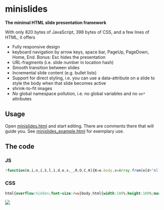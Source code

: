 # minislides

**The minimal HTML slide presentation framework**

With only 820 bytes of JavaScript, 398 bytes of CSS, and a few lines of HTML, it offers

* Fully responsive design
* keyboard navigation by arrow keys, space bar, PageUp, PageDown, Home, End.
  Bonus: Esc hides the presentation
* URL-fragments (i.e. slide number in location hash)
* Smooth transition between slides
* Incremental slide content (e.g. bullet lists)
* Support for direct styling, i.e. you can use a data-attribute on a slide to style the body when that slide becomes active
* shrink-to-fit images
* *No* global namespace pollution, i.e. no global variables and no `on*` attributes

## Usage

Open [minislides.html](dist/minislides.html) and start editing. There are comments there that will guide you. See [minislides_example.html](dist/minislides_example.html) for exemplary use. 

## The code

### JS
```javascript
!function(m,i,n,í,S,l,ì,d,e,s,_,R,O,C,K){K=e.body,s=Array.from(e[d+"All"]("section")),_=function(X){O=Math.max(1,Math.min(s[í],X||0)),C=s[O-1],Array.from(C[d+"All"](ì)).forEach(function(e){e[i].remove(l)}),location.hash=O,K.style[m]=C[n][m]||"",K[n].slide=C[n].slide||O},window.addEventListener("keydown",function(X){switch(X.keyCode-32){case 0:case 2:case 7:case 8:X[S]();var t=C[d](ì+":not(."+l+")");t?t[i].add(l):O<s[í]&&_(O+1);break;case 1:case 5:case 6:X[S](),O>1&&_(O-1);break;case-5:X[S](),K[i].toggle("muted");break;case 4:X[S](),_(1);break;case 3:X[S](),_(s[í])}},!1),R=function(X){X=location.hash.substr(1),X!=O&&_(X)},s.forEach(function(X,Y){X.id=Y+1}),R(),K[i].add("loaded"),setInterval(R,100)}("background","classList","dataset","length","preventDefault","revealed",".incremental","querySelector",document);
```

### CSS
```css
html{overflow:hidden;font-size:4vw}body,html{width:100%;height:100%;margin:0;padding:0}body.loaded{transition:all .3s ease-out}body.loaded section{transition:opacity .5s ease-out}section{position:fixed;top:1vw;bottom:1vw;left:1vw;right:1vw;opacity:0}section:target{z-index:1}body:not(.muted) section:target{opacity:1}img{max-height:100%;max-width:100%}.incremental:not(.revealed){visibility:hidden}
```

[![](https://img.shields.io/github/license/ThomasR/minislides.svg)](LICENSE)
